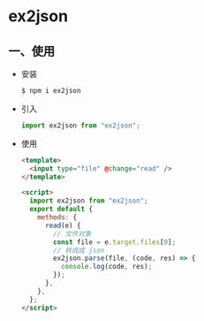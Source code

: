 # ex2json

## 一、使用

- 安装

  ```sh
  $ npm i ex2json
  ```

- 引入

  ```js
  import ex2json from "ex2json";
  ```

- 使用

  ```html
  <template>
    <input type="file" @change="read" />
  </template>

  <script>
    import ex2json from "ex2json";
    export default {
      methods: {
        read(e) {
          // 文件对象
          const file = e.target.files[0];
          // 转成成 json
          ex2json.parse(file, (code, res) => {
            console.log(code, res);
          });
        },
      },
    };
  </script>
  ```
